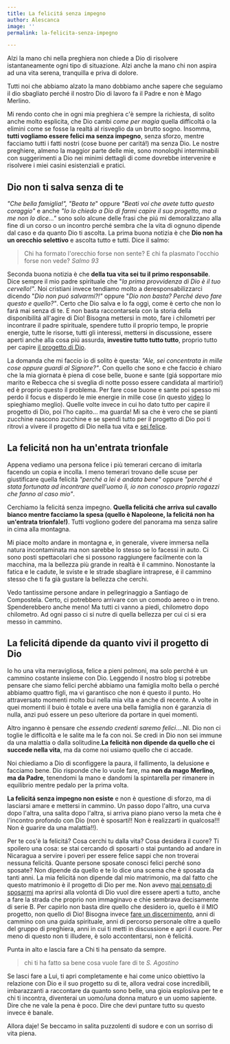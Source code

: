 ```yaml
---
title: La felicitá senza impegno
author: Alescanca
image: ''
permalink: la-felicita-senza-impegno

---
```

Alzi la mano chi nella preghiera non chiede a Dio di risolvere istantaneamente ogni tipo di situazione. Alzi anche la mano chi non aspira ad una vita serena, tranquilla e priva di dolore. 

Tutti noi che abbiamo alzato la mano dobbiamo anche sapere che seguiamo il dio sbagliato perché il nostro Dio di lavoro fa il Padre e non è Mago Merlino.

Mi rendo conto che in ogni mia preghiera c'è sempre la richiesta, di solito anche molto esplicita, che Dio cambi _come per magia_ quella difficoltá o la elimini come se fosse la realtá al risveglio da un brutto sogno. Insomma, **tutti vogliamo essere felici ma senza impegno**, senza sforzo, mentre facciamo tutti i fatti nostri (cose buone per caritá!) ma senza Dio. Le nostre preghiere, almeno la maggior parte delle mie, sono monologhi interminabili con suggerimenti a Dio nei minimi dettagli di come dovrebbe intervenire e risolvere i miei casini esistenziali e pratici.

## Dio non ti salva senza di te

_"Che bella famiglia!", "Beata te_" oppure _"Beati voi che avete tutto questo coraggio"_ e anche _"Io lo chiedo a Dio di farmi capire il suo progetto, ma a me non lo dice..."_ sono solo alcune delle frasi che piú mi demoralizzano alla fine di un corso o un incontro perché sembra che la vita di ognuno dipende dal caso e da quanto Dio ti ascolta. La prima buona notizia è che **Dio non ha un orecchio selettivo** e ascolta tutto e tutti. Dice il salmo:

> Chi ha formato l'orecchio forse non sente? E chi fa plasmato l'occhio forse non vede? <cite>Salmo 93</cite>

Seconda buona notizia è che **della tua vita sei tu il primo responsabile**. Dice sempre il mio padre spirituale che "_la prima provvidenza di Dio è il tuo cervello!"_. Noi cristiani invece tendiamo molto a deresponsabilizzarci dicendo "_Dio non puó salvarmi?!"_ oppure "_Dio non basta? Perché devo fare questo e quello?"_. Certo che Dio salva e lo fa oggi, come è certo che non lo fará mai senza di te. E non basta raccontarsela con la storia della disponibilitá all'agire di Dio! Bisogna mettersi in moto, fare i chilometri per incontrare il padre spirituale, spendere tutto il proprio tempo, le proprie energie, tutte le risorse, tutti gli interessi, mettersi in discussione, essere aperti anche alla cosa piú assurda, **investire tutto tutto tutto**, proprio tutto per capire [il progetto di Dio](https://5p2p.it/il-progetto-di-dio-obiettivo-n1).

La domanda che mi faccio io di solito è questa: _"Ale, sei concentrata in mille cose oppure guardi al Signore?"_. Con quello che sono e che faccio è chiaro che la mia giornata è piena di cose belle, buone e sante (giá sopportare mio marito e Rebecca che si sveglia di notte posso essere candidata al martirio!) ed è proprio questo il problema. Per fare cose buone e sante poi spesso mi perdo il focus e disperdo le mie energie in mille cose (in questo [video](https://youtu.be/u08iNp8qURw) lo spieghiamo meglio). Quelle volte invece in cui ho dato tutto per capire il progetto di Dio, poi l'ho capito… ma guarda! Mi sa che è vero che se pianti zucchine nascono zucchine e se spendi tutto per il progetto di Dio poi ti ritrovi a vivere il progetto di Dio nella tua vita e [sei felice](https://5p2p.it/solo-dio-basta).

## La felicitá non ha un'entrata trionfale

Appena vediamo una persona felice i più temerari cercano di imitarla facendo un copia e incolla. I meno temerari trovano delle scuse per giustificare quella felicità _"perché a lei é andata bene"_ oppure _"perché é stata fortunata ad incontrare quell'uomo lì, io non conosco proprio ragazzi che fanno al caso mio"_.

Cerchiamo la felicitá senza impegno. **Quella felicitá che arriva sul cavallo bianco mentre facciamo la spesa (quello è Napoleone, la felicitá non ha un'entrata trionfale!)**. Tutti vogliono godere del panorama ma senza salire in cima alla montagna.

Mi piace molto andare in montagna e, in generale, vivere immersa nella natura incontaminata ma non sarebbe lo stesso se lo facessi in auto. Ci sono posti spettacolari che si possono raggiungere facilmente con la macchina, ma la bellezza più grande in realtà è il cammino. Nonostante la fatica e le cadute, le sviste e le strade sbagliare intraprese, é il cammino stesso che ti fa già gustare la bellezza che cerchi.

Vedo tantissime persone andare in pellegrinaggio a Santiago de Compostela. Certo, ci potrebbero arrivare con un comodo aereo o in treno. Spenderebbero anche meno! Ma tutti ci vanno a piedi, chilometro dopo chilometro. Ad ogni passo ci si nutre di quella bellezza per cui ci si era messo in cammino.

## La felicitá dipende da quanto vivi il progetto di Dio

Io ho una vita meravigliosa, felice a pieni polmoni, ma solo perché è un cammino costante insieme con Dio. Leggendo il nostro blog si potrebbe pensare che siamo felici perché abbiamo una famiglia molto bella o perché abbiamo quattro figli, ma vi garantisco che non é questo il punto. Ho attraversato momenti molto bui nella mia vita e anche di recente. A volte in quei momenti il buio è totale e avere una bella famiglia non é garanzia di nulla, anzi puó essere un peso ulteriore da portare in quei momenti.

Altro inganno è pensare che _essendo credenti saremo felici_....NI. Dio non ci toglie le difficoltà e le salite ma le fa con noi. Se credi in Dio non sei immune da una malattia o dalla solitudine.**La felicità non dipende da quello che ci succede nella vita**, ma da come noi usiamo quello che ci accade.

Noi chiediamo a Dio di sconfiggere la paura, il fallimento, la delusione e facciamo bene. Dio risponde che lo vuole fare, ma **non da mago Merlino, ma da Padre**, tenendomi la mano e dandomi la spintarella per rimanere in equilibrio mentre pedalo per la prima volta.

**La felicitá senza impegno non esiste** e non è questione di sforzo, ma di lasciarsi amare e mettersi in cammino. Un passo dopo l'altro, una curva dopo l'altra, una salita dopo l'altra, si arriva piano piano verso la meta che è l'incontro profondo con Dio (non è sposarti!! Non è realizzarti in qualcosa!!! Non è guarire da una malattia!!).

Per te cos'è la felicitá? Cosa cerchi tu dalla vita? Cosa desidera il cuore? Ti spoilero una cosa: se stai cercando di sposarti o stai puntando ad andare in Nicaragua a servire i poveri per essere felice sappi che non troverai nessuna felicitá. Quante persone sposate conosci felici perché sono sposate? Non dipende da quello e te lo dice una scema che è sposata da tanti anni. La mia felicitá non dipende dal mio matrimonio, ma dal fatto che questo matrimonio è il progetto di Dio per me. Non avevo [mai pensato di sposarmi](https://5p2p.it/2013/04/22/lui-quello-giusto.html) ma aprirsi alla volontá di Dio vuol dire essere aperti a tutto, anche a fare la strada che proprio non immaginavo e chie sembrava decisamente di serie B. Per capirlo non basta dire quello che desidero io, quello è il MIO progetto, non quello di Dio! Bisogna invece [fare un discernimento](https://5p2p.it/2013/12/04/cosa-vuoi-che-io-faccia.html), anni di cammino con una guida spirituale, anni di percorso personale oltre a quello del gruppo di preghiera, anni in cui ti metti in discussione e apri il cuore. Per meno di questo non ti illudere, è solo accontentarsi, non è felicitá.

Punta in alto e lascia fare a Chi ti ha pensato da sempre.

>chi ti ha fatto sa bene cosa vuole fare di te <cite>S. Agostino</cite>

Se lasci fare a Lui, ti apri completamente e hai come unico obiettivo la relazione con Dio e il suo progetto su di te, allora vedrai cose incredibili, imbarazzanti a raccontare da quanto sono belle, una gioia esplosiva per te e chi ti incontra, diventerai un uomo/una donna maturo e un uomo sapiente. Dire che ne vale la pena è poco. Dire che devi puntare tutto su questo invece è banale.

Allora daje! Se beccamo in salita puzzolenti di sudore e con un sorriso di vita piena.